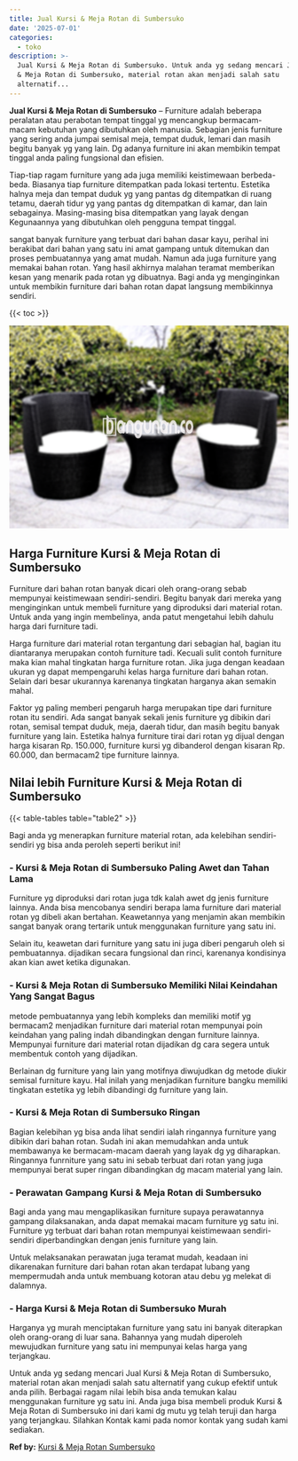 ```yaml
---
title: Jual Kursi & Meja Rotan di Sumbersuko
date: '2025-07-01'
categories:
  - toko
description: >-
  Jual Kursi & Meja Rotan di Sumbersuko. Untuk anda yg sedang mencari Jual Kursi
  & Meja Rotan di Sumbersuko, material rotan akan menjadi salah satu
  alternatif...
---
```


**Jual Kursi & Meja Rotan di Sumbersuko** – Furniture adalah beberapa peralatan atau perabotan tempat tinggal yg mencangkup bermacam-macam kebutuhan yang dibutuhkan oleh manusia. Sebagian jenis furniture yang sering anda jumpai semisal meja, tempat duduk, lemari dan masih begitu banyak yg yang lain. Dg adanya furniture ini akan membikin tempat tinggal anda paling fungsional dan efisien.

Tiap-tiap ragam furniture yang ada juga memiliki keistimewaan berbeda-beda. Biasanya tiap furniture ditempatkan pada lokasi tertentu. Estetika halnya meja dan tempat duduk yg yang pantas dg ditempatkan di ruang tetamu, daerah tidur yg yang pantas dg ditempatkan di kamar, dan lain sebagainya. Masing-masing bisa ditempatkan yang layak dengan Kegunaannya yang dibutuhkan oleh pengguna tempat tinggal.

sangat banyak furniture yang terbuat dari bahan dasar kayu, perihal ini berakibat dari bahan yang satu ini amat gampang untuk ditemukan dan proses pembuatannya yang amat mudah. Namun ada juga furniture yang memakai bahan rotan. Yang hasil akhirnya malahan teramat memberikan kesan yang menarik pada rotan yg dibuatnya. Bagi anda yg menginginkan untuk membikin furniture dari bahan rotan dapat langsung membikinnya sendiri.

{{< toc >}}

![Jual Kursi & Meja Rotan di Sumbersuko](/images/kursi-meja-rotan-murah51.png)

## Harga Furniture Kursi & Meja Rotan di Sumbersuko

Furniture dari bahan rotan banyak dicari oleh orang-orang sebab mempunyai keistimewaan sendiri-sendiri. Begitu banyak dari mereka yang menginginkan untuk membeli furniture yang diproduksi dari material rotan. Untuk anda yang ingin membelinya, anda patut mengetahui lebih dahulu harga dari furniture tadi.

Harga furniture dari material rotan tergantung dari sebagian hal, bagian itu diantaranya merupakan contoh furniture tadi. Kecuali sulit contoh furniture maka kian mahal tingkatan harga furniture rotan. Jika juga dengan keadaan ukuran yg dapat mempengaruhi kelas harga furniture dari bahan rotan. Selain dari besar ukurannya karenanya tingkatan harganya akan semakin mahal.

Faktor yg paling memberi pengaruh harga merupakan tipe dari furniture rotan itu sendiri. Ada sangat banyak sekali jenis furniture yg dibikin dari rotan, semisal tempat duduk, meja, daerah tidur, dan masih begitu banyak furniture yang lain. Estetika halnya furniture tirai dari rotan yg dijual dengan harga kisaran Rp. 150.000, furniture kursi yg dibanderol dengan kisaran Rp. 60.000, dan bermacam2 tipe furniture lainnya.

## Nilai lebih Furniture Kursi & Meja Rotan di Sumbersuko

{{< table-tables table="table2" >}}

Bagi anda yg menerapkan furniture material rotan, ada kelebihan sendiri-sendiri yg bisa anda peroleh seperti berikut ini!

### \- Kursi & Meja Rotan di Sumbersuko Paling Awet dan Tahan Lama

Furniture yg diproduksi dari rotan juga tdk kalah awet dg jenis furniture lainnya. Anda bisa mencobanya sendiri berapa lama furniture dari material rotan yg dibeli akan bertahan. Keawetannya yang menjamin akan membikin sangat banyak orang tertarik untuk menggunakan furniture yang satu ini.

Selain itu, keawetan dari furniture yang satu ini juga diberi pengaruh oleh si pembuatannya. dijadikan secara fungsional dan rinci, karenanya kondisinya akan kian awet ketika digunakan.

### \- Kursi & Meja Rotan di Sumbersuko Memiliki Nilai Keindahan Yang Sangat Bagus

metode pembuatannya yang lebih kompleks dan memiliki motif yg bermacam2 menjadikan furniture dari material rotan mempunyai poin keindahan yang paling indah dibandingkan dengan furniture lainnya. Mempunyai furniture dari material rotan dijadikan dg cara segera untuk membentuk contoh yang dijadikan.

Berlainan dg furniture yang lain yang motifnya diwujudkan dg metode diukir semisal furniture kayu. Hal inilah yang menjadikan furniture bangku memiliki tingkatan estetika yg lebih dibandingi dg furniture yang lain.

### \- Kursi & Meja Rotan di Sumbersuko Ringan

Bagian kelebihan yg bisa anda lihat sendiri ialah ringannya furniture yang dibikin dari bahan rotan. Sudah ini akan memudahkan anda untuk membawanya ke bermacam-macam daerah yang layak dg yg diharapkan. Ringannya funrniture yang satu ini sebab terbuat dari rotan yang juga mempunyai berat super ringan dibandingkan dg macam material yang lain.

### \- Perawatan Gampang Kursi & Meja Rotan di Sumbersuko

Bagi anda yang mau mengaplikasikan furniture supaya perawatannya gampang dilaksanakan, anda dapat memakai macam furniture yg satu ini. Furniture yg terbuat dari bahan rotan mempunyai keistimewaan sendiri-sendiri diperbandingkan dengan jenis furniture yang lain.

Untuk melaksanakan perawatan juga teramat mudah, keadaan ini dikarenakan furniture dari bahan rotan akan terdapat lubang yang mempermudah anda untuk membuang kotoran atau debu yg melekat di dalamnya.

### \- Harga Kursi & Meja Rotan di Sumbersuko Murah

Harganya yg murah menciptakan furniture yang satu ini banyak diterapkan oleh orang-orang di luar sana. Bahannya yang mudah diperoleh mewujudkan furniture yang satu ini mempunyai kelas harga yang terjangkau.

Untuk anda yg sedang mencari Jual Kursi & Meja Rotan di Sumbersuko, material rotan akan menjadi salah satu alternatif yang cukup efektif untuk anda pilih. Berbagai ragam nilai lebih bisa anda temukan kalau menggunakan furniture yg satu ini. Anda juga bisa membeli produk Kursi & Meja Rotan di Sumbersuko ini dari kami dg mutu yg telah teruji dan harga yang terjangkau. Silahkan Kontak kami pada nomor kontak yang sudah kami sediakan.

**Ref by:** [Kursi & Meja Rotan Sumbersuko](https://id.wikipedia.org/wiki/Kursi)
